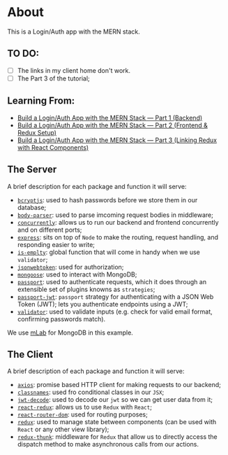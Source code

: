# About

This is a Login/Auth app with the MERN stack.

## TO DO:

- [ ] The links in my client home don't work.
- [ ] The Part 3 of the tutorial;

## Learning From:

- [Build a Login/Auth App with the MERN Stack — Part 1 (Backend)](https://blog.bitsrc.io/build-a-login-auth-app-with-mern-stack-part-1-c405048e3669)
- [Build a Login/Auth App with the MERN Stack — Part 2 (Frontend & Redux Setup)](https://blog.bitsrc.io/build-a-login-auth-app-with-mern-stack-part-2-frontend-6eac4e38ee82)
- [Build a Login/Auth App with the MERN Stack — Part 3 (Linking Redux with React Components)](https://blog.bitsrc.io/build-a-login-auth-app-with-the-mern-stack-part-3-react-components-88190f8db718)

## The Server

A brief description for each package and function it will serve:

- <code>[bcryptjs](https://www.npmjs.com/package/bcryptjs)</code>: used to hash passwords before we store them in our database;
- <code>[body-parser](https://www.npmjs.com/package/body-parser)</code>: used to parse imcoming request bodies in middleware;
- <code>[concurrently](https://www.npmjs.com/package/concurrently)</code>: allows us to run our backend and frontend concurrently and on different ports;
- <code>[express](https://www.npmjs.com/package/express)</code>: sits on top of <code>Node</code> to make the routing, request handling, and responding easier to write;
- <code>[is-emplty](https://www.npmjs.com/package/is-empty)</code>: global function that will come in handy when we use <code>validator</code>;
- <code>[jsonwebtoken](https://www.npmjs.com/package/jsonwebtoken)</code>: used for authorization;
- <code>[mongoose](https://www.npmjs.com/package/mongoose)</code>: used to interact with MongoDB;
- <code>[passport](https://www.npmjs.com/package/passport)</code>: used to authenticate requests, which it does through an extensible set of plugins knowns as <code>strategies</code>;
- <code>[passport-jwt](https://www.npmjs.com/package/passport-jwt)</code>: <code>passport</code> strategy for authenticating with a JSON Web Token (JWT); lets you authenticate endpoints using a JWT;
- <code>[validator](https://www.npmjs.com/package/validator)</code>: used to validate inputs (e.g. check for valid email format, confirming passwords match).

We use [mLab](https://mlab.com) for MongoDB in this example.

## The Client

A brief description of each package and function it will serve:

- <code>[axios](https://www.npmjs.com/package/axios)</code>: promise based HTTP client for making requests to our backend;
- <code>[classnames](https://www.npmjs.com/package/classnames)</code>: used fro conditional classes in our <code>JSX</code>;
- <code>[jwt-decode](https://www.npmjs.com/package/jwt-decode)</code>: used to decode our <code>jwt</code> so we can get user data from it;
- <code>[react-redux](https://www.npmjs.com/package/react-redux)</code>: allows us to use <code>Redux</code> with <code>React</code>;
- <code>[react-router-dom](https://www.npmjs.com/package/react-router-dom)</code>: used for routing purposes;
- <code>[redux](https://www.npmjs.com/package/redux)</code>: used to manage state between components (can be used with <code>React</code> or any other view library);
- <code>[redux-thunk](https://www.npmjs.com/package/redux-thunk)</code>: middleware for <code>Redux</code> that allow us to directly access the dispatch method to make asynchronous calls from our actions.